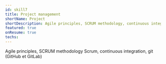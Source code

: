 ```yaml
---
id: skill7
title: Project management
shortName: Project
shortDescription: Agile principles, SCRUM methodology, continuous integration, git (GitHub et GitLab)
featured: true
onResume: true
techs:
---
```

Agile principles, SCRUM methodology Scrum, continuous integration, git (GitHub et GitLab)